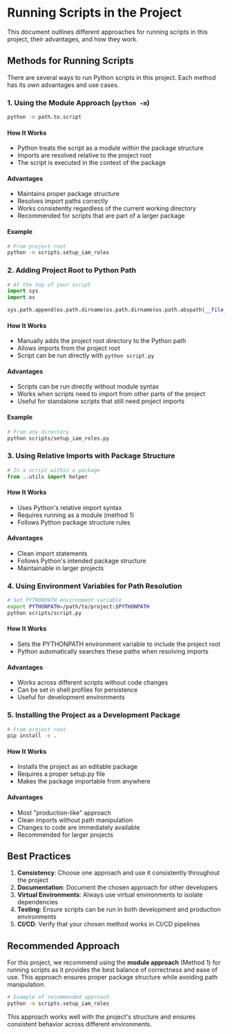 # Running Scripts in the Project

This document outlines different approaches for running scripts in this project, their advantages, and how they work.

## Methods for Running Scripts

There are several ways to run Python scripts in this project. Each method has its own advantages and use cases.

### 1. Using the Module Approach (`python -m`)

```bash
python -m path.to.script
```

#### How It Works

- Python treats the script as a module within the package structure
- Imports are resolved relative to the project root
- The script is executed in the context of the package

#### Advantages

- Maintains proper package structure
- Resolves import paths correctly
- Works consistently regardless of the current working directory
- Recommended for scripts that are part of a larger package

#### Example

```bash
# From project root
python -m scripts.setup_iam_roles
```

### 2. Adding Project Root to Python Path

```python
# At the top of your script
import sys
import os

sys.path.append(os.path.dirname(os.path.dirname(os.path.abspath(__file__))))
```

#### How It Works

- Manually adds the project root directory to the Python path
- Allows imports from the project root
- Script can be run directly with `python script.py`

#### Advantages

- Scripts can be run directly without module syntax
- Works when scripts need to import from other parts of the project
- Useful for standalone scripts that still need project imports

#### Example

```bash
# From any directory
python scripts/setup_iam_roles.py
```

### 3. Using Relative Imports with Package Structure

```python
# In a script within a package
from ..utils import helper
```

#### How It Works

- Uses Python's relative import syntax
- Requires running as a module (method 1)
- Follows Python package structure rules

#### Advantages

- Clean import statements
- Follows Python's intended package structure
- Maintainable in larger projects

### 4. Using Environment Variables for Path Resolution

```bash
# Set PYTHONPATH environment variable
export PYTHONPATH=/path/to/project:$PYTHONPATH
python scripts/script.py
```

#### How It Works

- Sets the PYTHONPATH environment variable to include the project root
- Python automatically searches these paths when resolving imports

#### Advantages

- Works across different scripts without code changes
- Can be set in shell profiles for persistence
- Useful for development environments

### 5. Installing the Project as a Development Package

```bash
# From project root
pip install -e .
```

#### How It Works

- Installs the project as an editable package
- Requires a proper setup.py file
- Makes the package importable from anywhere

#### Advantages

- Most "production-like" approach
- Clean imports without path manipulation
- Changes to code are immediately available
- Recommended for larger projects

## Best Practices

1. **Consistency**: Choose one approach and use it consistently throughout the project
2. **Documentation**: Document the chosen approach for other developers
3. **Virtual Environments**: Always use virtual environments to isolate dependencies
4. **Testing**: Ensure scripts can be run in both development and production environments
5. **CI/CD**: Verify that your chosen method works in CI/CD pipelines

## Recommended Approach

For this project, we recommend using the **module approach** (Method 1) for running scripts as it provides the best balance of correctness and ease of use. This approach ensures proper package structure while avoiding path manipulation.

```bash
# Example of recommended approach
python -m scripts.setup_iam_roles
```

This approach works well with the project's structure and ensures consistent behavior across different environments.
